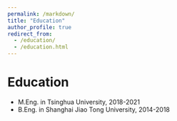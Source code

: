 ```yaml
---
permalink: /markdown/
title: "Education"
author_profile: true
redirect_from: 
  - /education/
  - /education.html
---
```


Education
======
* M.Eng. in Tsinghua University, 2018-2021
* B.Eng. in Shanghai Jiao Tong University, 2014-2018
